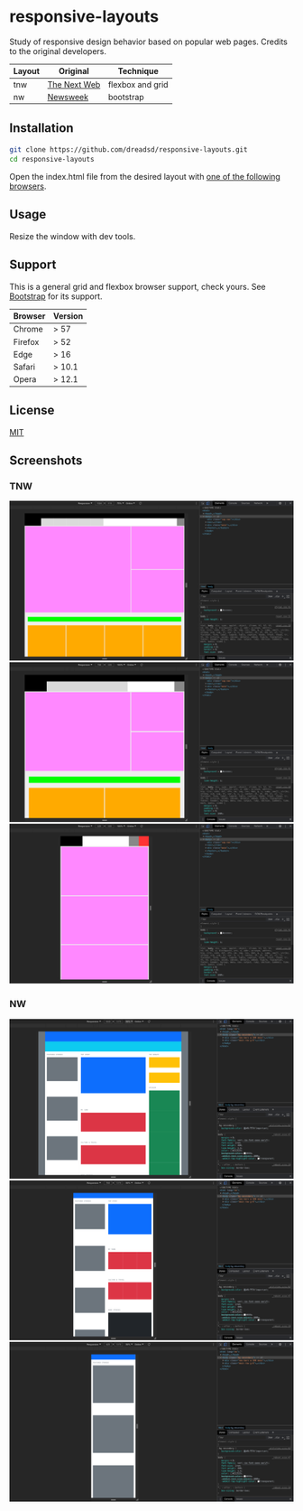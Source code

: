 # responsive-layouts

Study of responsive design behavior based on popular web pages. Credits to the
original developers.

|Layout|Original|Technique|
|------|--------|---------|
|tnw|[The Next Web](https://thenextweb.com/)|flexbox and grid|
|nw|[Newsweek](https://www.newsweek.com/)|bootstrap|

## Installation
```sh
git clone https://github.com/dreadsd/responsive-layouts.git
cd responsive-layouts
```
Open the index.html file from the desired layout with
[one of the following browsers](https://github.com/dreadsd/responsive-layouts#support).

## Usage
Resize the window with dev tools.

## Support
This is a general grid and flexbox browser support, check yours.
See
[Bootstrap](https://getbootstrap.com/docs/5.0/getting-started/browsers-devices/#supported-browsers)
for its support.

|Browser|Version|
|-------|-------|
|Chrome | > 57  |
|Firefox| > 52  |
|Edge   | > 16  |
|Safari | > 10.1|
|Opera  | > 12.1|

## License
[MIT](https://opensource.org/licenses/MIT)

## Screenshots
### TNW
![tnw-laptop-size](images/tnw-laptop.png)
![tnw-tablet-size](images/tnw-tablet.png)
![tnw-mobile-size](images/tnw-mobile.png)
### NW
![nw-laptop-size](images/nw-laptop.png)
![nw-tablet-size](images/nw-tablet.png)
![nw-mobile-size](images/nw-mobile.png)
